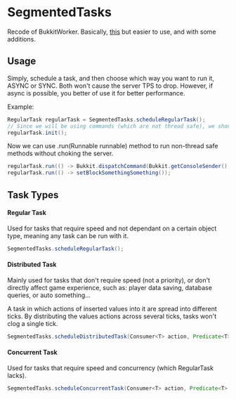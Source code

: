 # SegmentedTasks
Recode of BukkitWorker. Basically, [this](https://www.spigotmc.org/threads/guide-on-workload-distribution-or-how-to-handle-heavy-splittable-tasks.409003/) but easier to use, and with some additions.
## Usage
Simply, schedule a task, and then choose which way you want to run it, ASYNC or SYNC. Both won't cause the server TPS to drop. However, if async is possible, you better of use it for better performance.  
  
Example:  
```java
RegularTask regularTask = SegmentedTasks.scheduleRegularTask();
// Since we will be using commands (which are not thread safe), we should use .init() instead of .initAsync()
regularTask.init();
```
Now we can use .run(Runnable runnable) method to run non-thread safe methods without choking the server.  
```java
regularTask.run(() -> Bukkit.dispatchCommand(Bukkit.getConsoleSender(), "give * DIAMOND 1"));
regularTask.run(() -> setBlockSomethingSomething());
```
## Task Types
#### Regular Task
Used for tasks that require speed and not dependant on a certain object type, meaning any task can be run with it.
```java
SegmentedTasks.scheduleRegularTask();
```
#### Distributed Task
Mainly used for tasks that don't require speed (not a priority), or don't directly affect game experience, such as: player data saving, database queries, or auto something...  
   
A task in which actions of inserted values into it are spread into different ticks. By distributing the values actions across several ticks, tasks won't clog a single tick.
```java
SegmentedTasks.scheduleDistributedTask(Consumer<T> action, Predicate<T> valueEscape)
```
#### Concurrent Task
Used for tasks that require speed and concurrency (which RegularTask lacks). 
```java
SegmentedTasks.scheduleConcurrentTask(Consumer<T> action, Predicate<T> valueEscape, Consumer<T> escapeAction)
```
